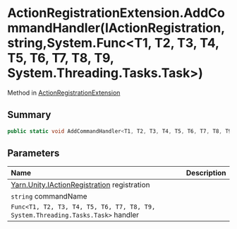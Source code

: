 # ActionRegistrationExtension.AddCommandHandler(IActionRegistration,string,System.Func<T1, T2, T3, T4, T5, T6, T7, T8, T9, System.Threading.Tasks.Task>)

Method in [ActionRegistrationExtension](/docs/api/csharp/yarn.unity.actionregistrationextension.md)

## Summary



```csharp
public static void AddCommandHandler<T1, T2, T3, T4, T5, T6, T7, T8, T9>(this IActionRegistration registration, string commandName, System.Func<T1, T2, T3, T4, T5, T6, T7, T8, T9, System.Threading.Tasks.Task> handler);
```

## Parameters

|Name|Description|
|:---|:---|
|[Yarn.Unity.IActionRegistration](/docs/api/csharp/yarn.unity.iactionregistration.md) registration||
|`string` commandName||
|`Func<T1, T2, T3, T4, T5, T6, T7, T8, T9, System.Threading.Tasks.Task>` handler||

